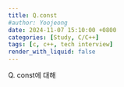 ```yaml
---
title: Q.const
#author: Yoojeong
date: 2024-11-07 15:10:00 +0800
categories: [Study, C/C++]
tags: [c, c++, tech interview]
render_with_liquid: false
---
```



Q. const에 대해  
